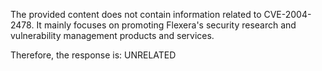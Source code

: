 The provided content does not contain information related to CVE-2004-2478. It mainly focuses on promoting Flexera's security research and vulnerability management products and services.

Therefore, the response is: UNRELATED